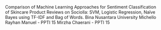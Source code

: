 Comparison of Machine Learning Approaches for Sentiment Classification of Skincare Product Reviews on Sociolla: SVM, Logistic Regression, Naïve Bayes using TF-IDF and Bag of Words.
Bina Nusantara University
Michello Rayhan Manuel - PPTI 15
Mirzha Chaerani - PPTI 15
